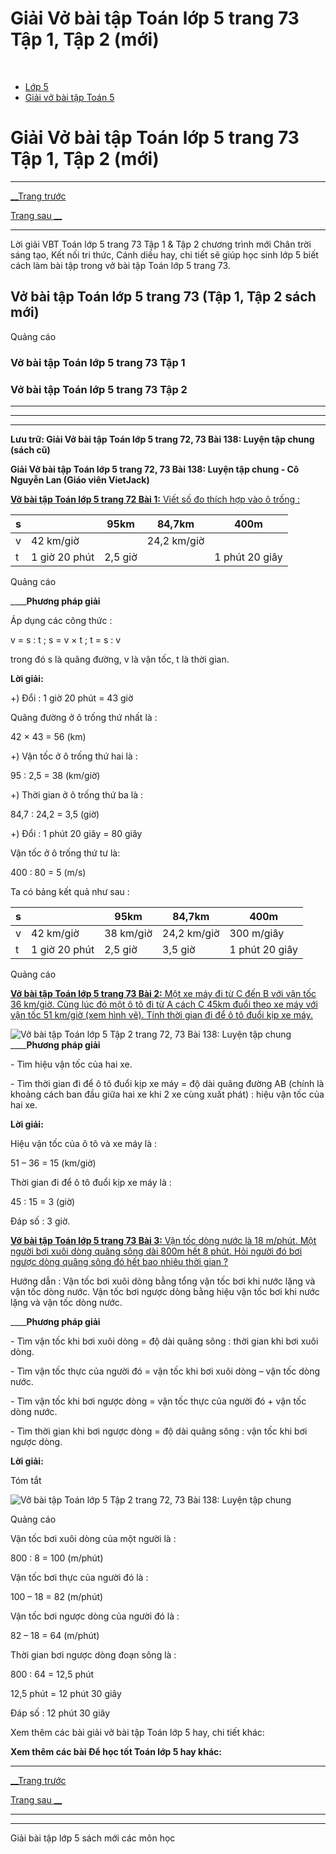 # Giải Vở bài tập Toán lớp 5 trang 73 Tập 1, Tập 2 (mới)

﻿

  * [Lớp 5](https://vietjack.com/series/lop-5.jsp)
  * [Giải vở bài tập Toán 5](https://vietjack.com/giai-vo-bai-tap-toan-5/index.jsp)



# Giải Vở bài tập Toán lớp 5 trang 73 Tập 1, Tập 2 (mới)

* * *

[__Trang trước](https://vietjack.com/giai-vo-bai-tap-toan-5/bai-137-luyen-tap-chung.jsp)

[Trang sau __](https://vietjack.com/giai-vo-bai-tap-toan-5/bai-139-on-tap-ve-so-tu-nhien.jsp)

* * *

Lời giải VBT Toán lớp 5 trang 73 Tập 1 & Tập 2 chương trình mới Chân trời sáng tạo, Kết nối tri thức, Cánh diều hay, chi tiết sẽ giúp học sinh lớp 5 biết cách làm bài tập trong vở bài tập Toán lớp 5 trang 73.

## Vở bài tập Toán lớp 5 trang 73 (Tập 1, Tập 2 sách mới)

Quảng cáo

### Vở bài tập Toán lớp 5 trang 73 Tập 1

### Vở bài tập Toán lớp 5 trang 73 Tập 2

* * *

* * *

* * *

**Lưu trữ: Giải Vở bài tập Toán lớp 5 trang 72, 73 Bài 138: Luyện tập chung (sách cũ)**

**Giải Vở bài tập Toán lớp 5 trang 72, 73 Bài 138: Luyện tập chung - Cô Nguyễn Lan (Giáo viên VietJack)**

[**Vở bài tập Toán lớp 5 trang 72 Bài 1:** Viết số đo thích hợp vào ô trống : ](https://vietjack.com/giai-vo-bai-tap-toan-5/bai-1-trang-72-vbt-toan-5-tap-2.jsp)

s |  | 95km | 84,7km | 400m  
---|---|---|---|---  
v | 42 km/giờ |  | 24,2 km/giờ |   
t | 1 giờ 20 phút | 2,5 giờ |  | 1 phút 20 giây  
  
Quảng cáo

____**Phương pháp giải**

Áp dụng các công thức :

v = s : t ; s = v × t ; t = s : v 

trong đó s là quãng đường, v là vận tốc, t là thời gian.

**Lời giải:**

+) Đổi : 1 giờ 20 phút = 43 giờ

Quãng đường ở ô trống thứ nhất là :

42 × 43 = 56 (km)

+) Vận tốc ở ô trống thứ hai là :

95 : 2,5 = 38 (km/giờ)

+) Thời gian ở ô trống thứ ba là :

84,7 : 24,2 = 3,5 (giờ)

+) Đổi : 1 phút 20 giây = 80 giây

Vận tốc ở ô trống thứ tư là:

400 : 80 = 5 (m/s)

Ta có bảng kết quả như sau : 

s |  | 95km | 84,7km | 400m  
---|---|---|---|---  
v | 42 km/giờ | 38 km/giờ | 24,2 km/giờ | 300 m/giây  
t | 1 giờ 20 phút | 2,5 giờ | 3,5 giờ | 1 phút 20 giây  
  
Quảng cáo

[**Vở bài tập Toán lớp 5 trang 73 Bài 2:** Một xe máy đi từ C đến B với vận tốc 36 km/giờ. Cùng lúc đó một ô tô đi từ A cách C 45km đuổi theo xe máy với vận tốc 51 km/giờ (xem hình vẽ). Tính thời gian đi để ô tô đuổi kịp xe máy.](https://vietjack.com/giai-vo-bai-tap-toan-5/bai-2-trang-73-vbt-toan-5-tap-2.jsp)

![Vở bài tập Toán lớp 5 Tập 2 trang 72, 73 Bài 138: Luyện tập chung](https://vietjack.com/giai-vo-bai-tap-toan-5/images/bai-2-trang-73-vbt-toan-5-tap-2.PNG) ____**Phương pháp giải**

\- Tìm hiệu vận tốc của hai xe. 

\- Tìm thời gian đi để ô tô đuổi kịp xe máy = độ dài quãng đường AB (chính là khoảng cách ban đầu giữa hai xe khi 2 xe cùng xuất phát) : hiệu vận tốc của hai xe. 

**Lời giải:**

Hiệu vận tốc của ô tô và xe máy là :

51 – 36 = 15 (km/giờ)

Thời gian đi để ô tô đuổi kịp xe máy là :

45 : 15 = 3 (giờ)

Đáp số : 3 giờ.

[**Vở bài tập Toán lớp 5 trang 73 Bài 3:** Vận tốc dòng nước là 18 m/phút. Một người bơi xuôi dòng quãng sông dài 800m hết 8 phút. Hỏi người đó bơi ngược dòng quãng sông đó hết bao nhiêu thời gian ?](https://vietjack.com/giai-vo-bai-tap-toan-5/bai-3-trang-73-vbt-toan-5-tap-2.jsp)

Hướng dẫn : Vận tốc bơi xuôi dòng bằng tổng vận tốc bơi khi nước lặng và vận tốc dòng nước. Vận tốc bơi ngược dòng bằng hiệu vận tốc bơi khi nước lặng và vận tốc dòng nước.

____**Phương pháp giải**

\- Tìm vận tốc khi bơi xuôi dòng = độ dài quãng sông : thời gian khi bơi xuôi dòng.

\- Tìm vận tốc thực của người đó = vận tốc khi bơi xuôi dòng – vận tốc dòng nước.

\- Tìm vận tốc khi bơi ngược dòng = vận tốc thực của người đó + vận tốc dòng nước.

\- Tìm thời gian khi bơi ngược dòng = độ dài quãng sông : vận tốc khi bơi ngược dòng.

**Lời giải:**

Tóm tắt

![Vở bài tập Toán lớp 5 Tập 2 trang 72, 73 Bài 138: Luyện tập chung](https://vietjack.com/giai-vo-bai-tap-toan-5/images/bai-3-trang-73-vbt-toan-5-tap-2.PNG)

Quảng cáo

Vận tốc bơi xuôi dòng của một người là :

800 : 8 = 100 (m/phút)

Vận tốc bơi thực của người đó là :

100 – 18 = 82 (m/phút)

Vận tốc bơi ngược dòng của người đó là :

82 – 18 = 64 (m/phút)

Thời gian bơi ngược dòng đoạn sông là :

800 : 64 = 12,5 phút

12,5 phút = 12 phút 30 giây

Đáp số : 12 phút 30 giây

Xem thêm các bài giải vở bài tập Toán lớp 5 hay, chi tiết khác:

**Xem thêm các bài Để học tốt Toán lớp 5 hay khác:**

* * *

[__Trang trước](https://vietjack.com/giai-vo-bai-tap-toan-5/bai-137-luyen-tap-chung.jsp)

[Trang sau __](https://vietjack.com/giai-vo-bai-tap-toan-5/bai-139-on-tap-ve-so-tu-nhien.jsp)

* * *

* * *

Giải bài tập lớp 5 sách mới các môn học
